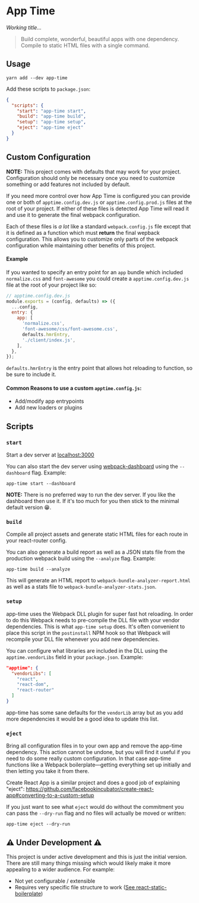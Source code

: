 # App Time

_Working title..._

> Build complete, wonderful, beautiful apps with one dependency. Compile to static HTML files with a single command.

## Usage

```
yarn add --dev app-time
```

Add these scripts to `package.json`:

```json
{
  "scripts": {
    "start": "app-time start",
    "build": "app-time build",
    "setup": "app-time setup",
    "eject": "app-time eject"
  }
}
```

## Custom Configuration

**NOTE:** This project comes with defaults that may work for your project. Configuration should only be necessary once you need to customize something or add features not included by default.

If you need more control over how App Time is configured you can provide one or both of `apptime.config.dev.js` or `apptime.config.prod.js` files at the root of your project. If either of these files is detected App Time will read it and use it to generate the final webpack configuration.

Each of these files is _a lot_ like a standard `webpack.config.js` file except that it is defined as a function which must **return** the final wepback configuration. This allows you to customize only parts of the webpack configuration while maintaining other benefits of this project.

#### Example

If you wanted to specify an entry point for an `app` bundle which included `normalize.css` and `font-awesome` you could create a `apptime.config.dev.js` file at the root of your project like so:

```js
// apptime.config.dev.js
module.exports = (config, defaults) => ({
  ...config,
  entry: {
    app: [
      'normalize.css',
      'font-awesome/css/font-awesome.css',
      defaults.hmrEntry,
      './client/index.js',
    ],
  },
});
```

`defaults.hmrEntry` is the entry point that allows hot reloading to function, so be sure to include it.

#### Common Reasons to use a custom `apptime.config.js`:

* Add/modify app entrypoints
* Add new loaders or plugins

## Scripts

### `start`

Start a dev server at [localhost:3000](http://localhost:3000)

You can also start the dev server using [webpack-dashboard](https://github.com/FormidableLabs/webpack-dashboard/) using the `--dashboard` flag. Example:

```
app-time start --dashboard
```

**NOTE:** There is no preferred way to run the dev server. If you like the dashboard then use it. If it's too much for you then stick to the minimal default version 😁.

### `build`

Compile all project assets and generate static HTML files for each route in your react-router config.

You can also generate a build report as well as a JSON stats file from the production webpack build using the `--analyze` flag. Example:

```
app-time build --analyze
```

This will generate an HTML report to `webpack-bundle-analyzer-report.html` as well as a stats file to `webpack-bundle-analyzer-stats.json`.

### `setup`

app-time uses the Webpack DLL plugin for super fast hot reloading. In order to do this Webpack needs to pre-compile the DLL file with your vendor dependencies. This is what `app-time setup` does. It's often convenient to place this script in the `postinstall` NPM hook so that Webpack will recompile your DLL file whenever you add new dependencies.

You can configure what libraries are included in the DLL using the `apptime.vendorLibs` field in your `package.json`. Example:

```json
"apptime": {
  "vendorLibs": [
    "react",
    "react-dom",
    "react-router"
  ]
}
```

app-time has some sane defaults for the `vendorLib` array but as you add more dependencies it would be a good idea to update this list.

### `eject`

Bring all configuration files in to your own app and remove the app-time dependency. This action cannot be undone, but you will find it useful if you need to do some really custom configuration. In that case app-time functions like a Webpack boilerplate—getting everything set up initially and then letting you take it from there.

Create React App is a similar project and does a good job of explaining "eject": https://github.com/facebookincubator/create-react-app#converting-to-a-custom-setup

If you just want to see what `eject` would do without the commitment you can pass the `--dry-run` flag and no files will actually be moved or written:

```
app-time eject --dry-run
```

## ⚠ Under Development ⚠

This project is under active development and this is just the initial version. There are still many things missing which would likely make it more appealing to a wider audience. For example:

* Not yet configurable / extensible
* Requires very specific file structure to work ([See react-static-boilerplate][rsb])

[rsb]: https://github.com/iansinnott/react-static-boilerplate
